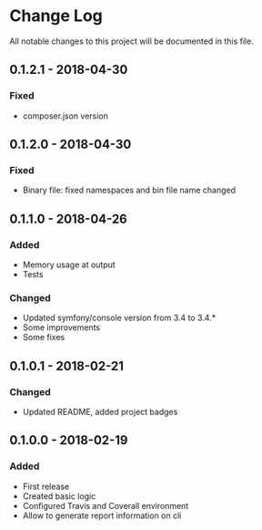 # Change Log
All notable changes to this project will be documented in this file.

## 0.1.2.1 - 2018-04-30
### Fixed
* composer.json version

## 0.1.2.0 - 2018-04-30
### Fixed
* Binary file: fixed namespaces and bin file name changed

## 0.1.1.0 - 2018-04-26
### Added
* Memory usage at output
* Tests

### Changed
* Updated symfony/console version from 3.4 to 3.4.*
* Some improvements
* Some fixes

## 0.1.0.1 - 2018-02-21
### Changed
* Updated README, added project badges


## 0.1.0.0 - 2018-02-19
### Added
* First release
* Created basic logic
* Configured Travis and Coverall environment
* Allow to generate report information on cli
